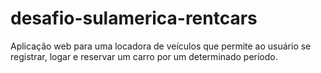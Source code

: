 # desafio-sulamerica-rentcars
Aplicação web para uma locadora de veículos que permite ao usuário se registrar, logar e reservar um carro por um determinado período.
